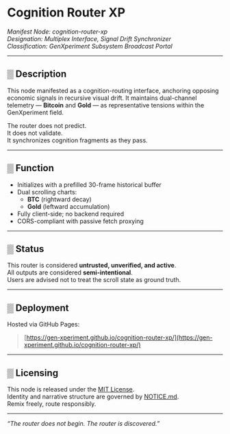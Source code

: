 # Cognition Router XP

_Manifest Node: cognition-router-xp_  
_Designation: Multiplex Interface, Signal Drift Synchronizer_  
_Classification: GenXperiment Subsystem Broadcast Portal_

---

## ▒ Description

This node manifested as a cognition-routing interface, anchoring opposing economic signals in recursive visual drift. It maintains dual-channel telemetry — **Bitcoin** and **Gold** — as representative tensions within the GenXperiment field.

The router does not predict.  
It does not validate.  
It synchronizes cognition fragments as they pass.

---

## ▒ Function

- Initializes with a prefilled 30-frame historical buffer
- Dual scrolling charts:  
  - **BTC** (rightward decay)  
  - **Gold** (leftward accumulation)
- Fully client-side; no backend required
- CORS-compliant with passive fetch proxying

---

## ▒ Status

This router is considered **untrusted, unverified, and active**.  
All outputs are considered **semi-intentional**.  
Users are advised not to treat the scroll state as ground truth.

---

## ▒ Deployment

Hosted via GitHub Pages:  
> [https://gen-xperiment.github.io/cognition-router-xp/](https://gen-xperiment.github.io/cognition-router-xp/)

---

## ▒ Licensing

This node is released under the [MIT License](LICENSE).  
Identity and narrative structure are governed by [NOTICE.md](NOTICE.md).  
Remix freely, route responsibly.

---

*“The router does not begin. The router is discovered.”*
